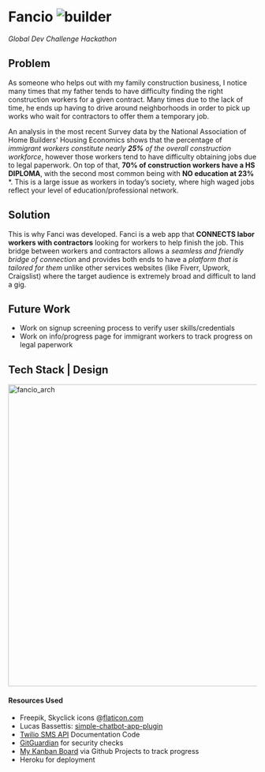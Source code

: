 # Fancio ![builder](https://user-images.githubusercontent.com/34731628/84472619-83b38780-ac55-11ea-9a0f-17467eb573f5.png)
*Global Dev Challenge Hackathon*

## Problem 
   As someone who helps out with my family construction business, I notice many times that my father tends to have difficulty finding the right construction workers for a given contract. Many times due to the lack of time, he ends up having to drive around neighborhoods in order to pick up works who wait for contractors to offer them a temporary job.

   An analysis in the most recent Survey data by the National Association of Home Builders' Housing Economics shows that the percentage of *immigrant workers constitute nearly **25%** of the overall construction workforce*, however those workers tend to have difficulty obtaining jobs due to legal paperwork. On top of that, **70% of construction workers have a HS DIPLOMA**, with the second most common being with **NO education at 23%** *. This is a large issue as workers in today’s society, where high waged jobs reflect your level of education/professional network.


## Solution 
   This is why Fanci was developed. Fanci is a web app that **CONNECTS labor workers with contractors** looking for workers to help finish the job. This bridge between workers and contractors allows a *seamless and friendly bridge of connection* and provides both ends to have a *platform that is tailored for them* unlike other services websites (like Fiverr, Upwork, Craigslist) where the target audience is extremely broad and difficult to land a gig.

## Future Work
   - Work on signup screening process to verify user skills/credentials
   - Work on info/progress page for immigrant workers to track progress on legal paperwork

## Tech Stack | Design
<img width="612" alt="fancio_arch" src="https://user-images.githubusercontent.com/34731628/84442586-ee3fd580-ac0b-11ea-9c53-7897b9a35b36.png">


#### Resources Used
- Freepik, Skyclick icons @[flaticon.com](https://flaticon.com)
- Lucas Bassettis: [simple-chatbot-app-plugin](https://lucasbassetti.com.br/react-simple-chatbot/)
- [Twilio SMS API](https://twilio.com) Documentation Code
- [GitGuardian](https://gitguardian.com/) for security checks
- [My Kanban Board](https://github.com/salmansiraj/Fancio/projects/1) via Github Projects to track progress
- Heroku for deployment
